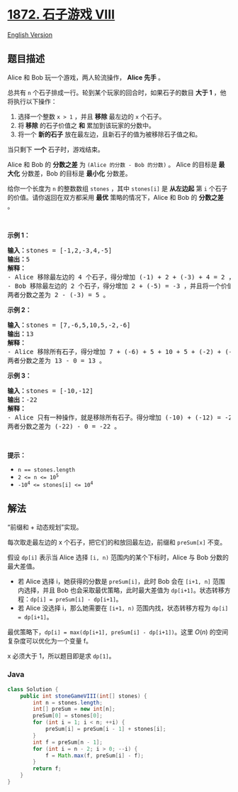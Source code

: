 # [1872. 石子游戏 VIII](https://leetcode.cn/problems/stone-game-viii)

[English Version](/solution/1800-1899/1872.Stone%20Game%20VIII/README_EN.md)

## 题目描述

<p>Alice 和 Bob 玩一个游戏，两人轮流操作， <strong>Alice 先手</strong> 。</p>

<p>总共有 <code>n</code> 个石子排成一行。轮到某个玩家的回合时，如果石子的数目 <strong>大于 1</strong> ，他将执行以下操作：</p>

<ol>
	<li>选择一个整数 <code>x &gt; 1</code> ，并且 <strong>移除</strong> 最左边的 <code>x</code> 个石子。</li>
	<li>将<strong> 移除</strong> 的石子价值之 <strong>和</strong> 累加到该玩家的分数中。</li>
	<li>将一个 <strong>新的石子</strong> 放在最左边，且新石子的值为被移除石子值之和。</li>
</ol>

<p>当只剩下 <strong>一个</strong> 石子时，游戏结束。</p>

<p>Alice 和 Bob 的 <strong>分数之差</strong> 为 <code>(Alice 的分数 - Bob 的分数)</code> 。 Alice 的目标是<strong> 最大化</strong> 分数差，Bob 的目标是 <strong>最小化</strong> 分数差。</p>

<p>给你一个长度为 <code>n</code> 的整数数组 <code>stones</code> ，其中 <code>stones[i]</code> 是 <strong>从左边起</strong> 第 <code>i</code> 个石子的价值。请你返回在双方都采用 <strong>最优</strong> 策略的情况下，Alice 和 Bob 的 <strong>分数之差</strong> 。</p>

<p> </p>

<p><strong>示例 1：</strong></p>

<pre><b>输入：</b>stones = [-1,2,-3,4,-5]
<b>输出：</b>5
<strong>解释：</strong>
- Alice 移除最左边的 4 个石子，得分增加 (-1) + 2 + (-3) + 4 = 2 ，并且将一个价值为 2 的石子放在最左边。stones = [2,-5] 。
- Bob 移除最左边的 2 个石子，得分增加 2 + (-5) = -3 ，并且将一个价值为 -3 的石子放在最左边。stones = [-3] 。
两者分数之差为 2 - (-3) = 5 。
</pre>

<p><strong>示例 2：</strong></p>

<pre><b>输入：</b>stones = [7,-6,5,10,5,-2,-6]
<b>输出：</b>13
<b>解释：</b>
- Alice 移除所有石子，得分增加 7 + (-6) + 5 + 10 + 5 + (-2) + (-6) = 13 ，并且将一个价值为 13 的石子放在最左边。stones = [13] 。
两者分数之差为 13 - 0 = 13 。
</pre>

<p><strong>示例 3：</strong></p>

<pre><b>输入：</b>stones = [-10,-12]
<b>输出：</b>-22
<strong>解释：</strong>
- Alice 只有一种操作，就是移除所有石子。得分增加 (-10) + (-12) = -22 ，并且将一个价值为 -22 的石子放在最左边。stones = [-22] 。
两者分数之差为 (-22) - 0 = -22 。
</pre>

<p> </p>

<p><strong>提示：</strong></p>

<ul>
	<li><code>n == stones.length</code></li>
	<li><code>2 &lt;= n &lt;= 10<sup>5</sup></code></li>
	<li><code>-10<sup>4</sup> &lt;= stones[i] &lt;= 10<sup>4</sup></code></li>
</ul>

## 解法

“前缀和 + 动态规划”实现。

每次取走最左边的 x 个石子，把它们的和放回最左边，前缀和 `preSum[x]` 不变。

假设 `dp[i]` 表示当 Alice 选择 `[i, n)` 范围内的某个下标时，Alice 与 Bob 分数的最大差值。

-   若 Alice 选择 i，她获得的分数是 `preSum[i]`，此时 Bob 会在 `[i+1, n]` 范围内选择，并且 Bob 也会采取最优策略，此时最大差值为 `dp[i+1]`。状态转移方程：`dp[i] = preSum[i] - dp[i+1]`。
-   若 Alice 没选择 i，那么她需要在 `[i+1, n)` 范围内找，状态转移方程为 `dp[i] = dp[i+1]`。

最优策略下，`dp[i] = max(dp[i+1], preSum[i] - dp[i+1])`。这里 $O(n)$ 的空间复杂度可以优化为一个变量 f。

x 必须大于 1，所以题目即是求 `dp[1]`。

### **Java**

```java
class Solution {
    public int stoneGameVIII(int[] stones) {
        int n = stones.length;
        int[] preSum = new int[n];
        preSum[0] = stones[0];
        for (int i = 1; i < n; ++i) {
            preSum[i] = preSum[i - 1] + stones[i];
        }
        int f = preSum[n - 1];
        for (int i = n - 2; i > 0; --i) {
            f = Math.max(f, preSum[i] - f);
        }
        return f;
    }
}
```

